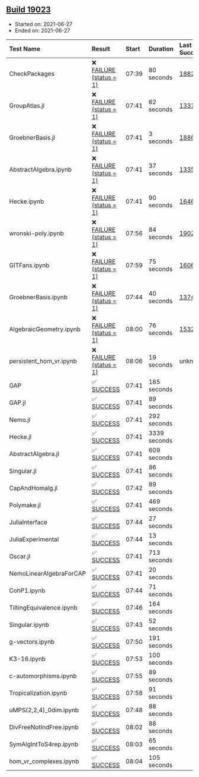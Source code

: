 ## [Build 19023](https://oscarci.mathematik.uni-kl.de/job/oscar/19023/)

* Started on: 2021-06-27
* Ended on: 2021-06-27

| Test Name    | Result | Start | Duration | Last Success | First Failure |
|:-------------|:-------|:------|:---------|:-------------|:--------------|
| CheckPackages | ❌ [FAILURE (status = 1)](https://oscarci.mathematik.uni-kl.de/job/oscar/19023/artifact/logs/build-19023/CheckPackages.log) | 07:39 | 80 seconds | [18822](https://oscarci.mathematik.uni-kl.de/job/oscar/18822/) | [18823](https://oscarci.mathematik.uni-kl.de/job/oscar/18823/) |
| GroupAtlas.jl | ❌ [FAILURE (status = 1)](https://oscarci.mathematik.uni-kl.de/job/oscar/19023/artifact/logs/build-19023/GroupAtlas.jl.log) | 07:41 | 62 seconds | [13311](https://oscarci.mathematik.uni-kl.de/job/oscar/13311/) | [13312](https://oscarci.mathematik.uni-kl.de/job/oscar/13312/) |
| GroebnerBasis.jl | ❌ [FAILURE (status = 1)](https://oscarci.mathematik.uni-kl.de/job/oscar/19023/artifact/logs/build-19023/GroebnerBasis.jl.log) | 07:41 | 3 seconds | [18864](https://oscarci.mathematik.uni-kl.de/job/oscar/18864/) | [18865](https://oscarci.mathematik.uni-kl.de/job/oscar/18865/) |
| AbstractAlgebra.ipynb | ❌ [FAILURE (status = 1)](https://oscarci.mathematik.uni-kl.de/job/oscar/19023/artifact/logs/build-19023/AbstractAlgebra.ipynb.log) | 07:41 | 37 seconds | [13355](https://oscarci.mathematik.uni-kl.de/job/oscar/13355/) | [13356](https://oscarci.mathematik.uni-kl.de/job/oscar/13356/) |
| Hecke.ipynb | ❌ [FAILURE (status = 1)](https://oscarci.mathematik.uni-kl.de/job/oscar/19023/artifact/logs/build-19023/Hecke.ipynb.log) | 07:41 | 90 seconds | [16463](https://oscarci.mathematik.uni-kl.de/job/oscar/16463/) | [16464](https://oscarci.mathematik.uni-kl.de/job/oscar/16464/) |
| wronski-poly.ipynb | ❌ [FAILURE (status = 1)](https://oscarci.mathematik.uni-kl.de/job/oscar/19023/artifact/logs/build-19023/wronski-poly.ipynb.log) | 07:56 | 84 seconds | [19022](https://oscarci.mathematik.uni-kl.de/job/oscar/19022/) | [19023](https://oscarci.mathematik.uni-kl.de/job/oscar/19023/) |
| GITFans.ipynb | ❌ [FAILURE (status = 1)](https://oscarci.mathematik.uni-kl.de/job/oscar/19023/artifact/logs/build-19023/GITFans.ipynb.log) | 07:59 | 75 seconds | [16068](https://oscarci.mathematik.uni-kl.de/job/oscar/16068/) | [16069](https://oscarci.mathematik.uni-kl.de/job/oscar/16069/) |
| GroebnerBasis.ipynb | ❌ [FAILURE (status = 1)](https://oscarci.mathematik.uni-kl.de/job/oscar/19023/artifact/logs/build-19023/GroebnerBasis.ipynb.log) | 07:44 | 40 seconds | [13748](https://oscarci.mathematik.uni-kl.de/job/oscar/13748/) | [13749](https://oscarci.mathematik.uni-kl.de/job/oscar/13749/) |
| AlgebraicGeometry.ipynb | ❌ [FAILURE (status = 1)](https://oscarci.mathematik.uni-kl.de/job/oscar/19023/artifact/logs/build-19023/AlgebraicGeometry.ipynb.log) | 08:00 | 76 seconds | [15322](https://oscarci.mathematik.uni-kl.de/job/oscar/15322/) | [15323](https://oscarci.mathematik.uni-kl.de/job/oscar/15323/) |
| persistent_hom_vr.ipynb | ❌ [FAILURE (status = 1)](https://oscarci.mathematik.uni-kl.de/job/oscar/19023/artifact/logs/build-19023/persistent_hom_vr.ipynb.log) | 08:06 | 19 seconds | unknown | unknown |
| GAP | ✅ [SUCCESS](https://oscarci.mathematik.uni-kl.de/job/oscar/19023/artifact/logs/build-19023/GAP.log) | 07:41 | 185 seconds |  |  |
| GAP.jl | ✅ [SUCCESS](https://oscarci.mathematik.uni-kl.de/job/oscar/19023/artifact/logs/build-19023/GAP.jl.log) | 07:41 | 89 seconds |  |  |
| Nemo.jl | ✅ [SUCCESS](https://oscarci.mathematik.uni-kl.de/job/oscar/19023/artifact/logs/build-19023/Nemo.jl.log) | 07:41 | 292 seconds |  |  |
| Hecke.jl | ✅ [SUCCESS](https://oscarci.mathematik.uni-kl.de/job/oscar/19023/artifact/logs/build-19023/Hecke.jl.log) | 07:41 | 3339 seconds |  |  |
| AbstractAlgebra.jl | ✅ [SUCCESS](https://oscarci.mathematik.uni-kl.de/job/oscar/19023/artifact/logs/build-19023/AbstractAlgebra.jl.log) | 07:41 | 609 seconds |  |  |
| Singular.jl | ✅ [SUCCESS](https://oscarci.mathematik.uni-kl.de/job/oscar/19023/artifact/logs/build-19023/Singular.jl.log) | 07:41 | 86 seconds |  |  |
| CapAndHomalg.jl | ✅ [SUCCESS](https://oscarci.mathematik.uni-kl.de/job/oscar/19023/artifact/logs/build-19023/CapAndHomalg.jl.log) | 07:42 | 89 seconds |  |  |
| Polymake.jl | ✅ [SUCCESS](https://oscarci.mathematik.uni-kl.de/job/oscar/19023/artifact/logs/build-19023/Polymake.jl.log) | 07:41 | 469 seconds |  |  |
| JuliaInterface | ✅ [SUCCESS](https://oscarci.mathematik.uni-kl.de/job/oscar/19023/artifact/logs/build-19023/JuliaInterface.log) | 07:44 | 27 seconds |  |  |
| JuliaExperimental | ✅ [SUCCESS](https://oscarci.mathematik.uni-kl.de/job/oscar/19023/artifact/logs/build-19023/JuliaExperimental.log) | 07:44 | 13 seconds |  |  |
| Oscar.jl | ✅ [SUCCESS](https://oscarci.mathematik.uni-kl.de/job/oscar/19023/artifact/logs/build-19023/Oscar.jl.log) | 07:41 | 713 seconds |  |  |
| NemoLinearAlgebraForCAP | ✅ [SUCCESS](https://oscarci.mathematik.uni-kl.de/job/oscar/19023/artifact/logs/build-19023/NemoLinearAlgebraForCAP.log) | 07:41 | 20 seconds |  |  |
| CohP1.ipynb | ✅ [SUCCESS](https://oscarci.mathematik.uni-kl.de/job/oscar/19023/artifact/logs/build-19023/CohP1.ipynb.log) | 07:44 | 71 seconds |  |  |
| TiltingEquivalence.ipynb | ✅ [SUCCESS](https://oscarci.mathematik.uni-kl.de/job/oscar/19023/artifact/logs/build-19023/TiltingEquivalence.ipynb.log) | 07:46 | 164 seconds |  |  |
| Singular.ipynb | ✅ [SUCCESS](https://oscarci.mathematik.uni-kl.de/job/oscar/19023/artifact/logs/build-19023/Singular.ipynb.log) | 07:43 | 52 seconds |  |  |
| g-vectors.ipynb | ✅ [SUCCESS](https://oscarci.mathematik.uni-kl.de/job/oscar/19023/artifact/logs/build-19023/g-vectors.ipynb.log) | 07:50 | 191 seconds |  |  |
| K3-16.ipynb | ✅ [SUCCESS](https://oscarci.mathematik.uni-kl.de/job/oscar/19023/artifact/logs/build-19023/K3-16.ipynb.log) | 07:53 | 100 seconds |  |  |
| c-automorphisms.ipynb | ✅ [SUCCESS](https://oscarci.mathematik.uni-kl.de/job/oscar/19023/artifact/logs/build-19023/c-automorphisms.ipynb.log) | 07:55 | 89 seconds |  |  |
| Tropicalization.ipynb | ✅ [SUCCESS](https://oscarci.mathematik.uni-kl.de/job/oscar/19023/artifact/logs/build-19023/Tropicalization.ipynb.log) | 07:58 | 91 seconds |  |  |
| uMPS(2,2,4)_0dim.ipynb | ✅ [SUCCESS](https://oscarci.mathematik.uni-kl.de/job/oscar/19023/artifact/logs/build-19023/uMPS-2-2-4-_0dim.ipynb.log) | 07:48 | 88 seconds |  |  |
| DivFreeNotIndFree.ipynb | ✅ [SUCCESS](https://oscarci.mathematik.uni-kl.de/job/oscar/19023/artifact/logs/build-19023/DivFreeNotIndFree.ipynb.log) | 08:02 | 88 seconds |  |  |
| SymAlgIntToS4rep.ipynb | ✅ [SUCCESS](https://oscarci.mathematik.uni-kl.de/job/oscar/19023/artifact/logs/build-19023/SymAlgIntToS4rep.ipynb.log) | 08:03 | 65 seconds |  |  |
| hom_vr_complexes.ipynb | ✅ [SUCCESS](https://oscarci.mathematik.uni-kl.de/job/oscar/19023/artifact/logs/build-19023/hom_vr_complexes.ipynb.log) | 08:04 | 105 seconds |  |  |
